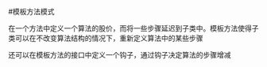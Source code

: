 #模板方法模式

在一个方法中定义一个算法的股价，而将一些步骤延迟到子类中。模板方法使得子类可以在不改变算法结构的情况下，重新定义算法中的某些步骤

还可以在模板方法的接口中定义一个钩子，通过钩子决定算法的步骤增减